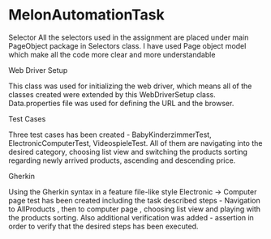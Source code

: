 # MelonAutomationTask

Selector
All the selectors used in the assignment are placed under main PageObject package in Selectors class. I have used Page object model which make all the code more clear and more understandable

Web Driver Setup 

This class was used for initializing the web driver, which means all of the classes created were extended by this WebDriverSetup class. Data.properties file was used for defining the URL and the browser. 

Test Cases

Three test cases has been created - BabyKinderzimmerTest, ElectronicComputerTest, VideospieleTest. All of them are navigating into the desired category, choosing list view and switching the products sorting regarding newly arrived products, ascending and   descending price. 

Gherkin

Using the Gherkin syntax in a feature file-like style Electronic -> Computer page test has been created including the task described steps - Navigation to AllProducts , then to computer page , choosing list view and playing with the products sorting. Also additional verification was added - assertion in order to verify that the desired steps has been executed.
